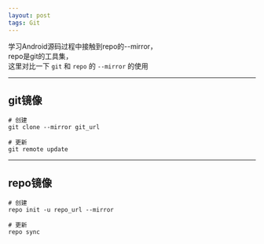 ```yaml
---
layout: post
tags: Git
---
```


学习Android源码过程中接触到repo的--mirror，  
repo是git的工具集，  
这里对比一下 `git` 和 `repo` 的 `--mirror` 的使用

---

## git镜像

```
# 创建
git clone --mirror git_url

# 更新
git remote update
```

---

## repo镜像

```
# 创建
repo init -u repo_url --mirror

# 更新
repo sync
```
